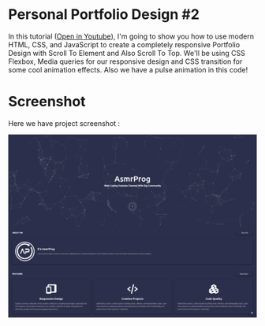 # Personal Portfolio Design #2
In this tutorial ([Open in Youtube](https://youtu.be/b5s55FzPTac)), I'm going to show you how to use modern HTML, CSS, and JavaScript to create a completely responsive Portfolio Design with Scroll To Element and Also Scroll To Top. We'll be using CSS Flexbox, Media queries for our responsive design and CSS  transition for some cool animation effects. Also we have a pulse animation in this code!

# Screenshot
Here we have project screenshot :

![screenshot](screenshot.png)
